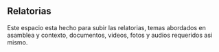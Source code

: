 ## Relatorias

Este espacio esta hecho para subir las relatorias, temas abordados en asamblea y contexto, documentos, videos, fotos y audios requeridos asi mismo.